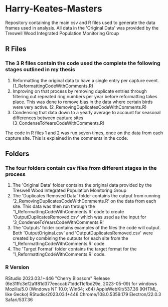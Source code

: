 # Harry-Keates-Masters
Repository containing the main csv and R files used to generate the data frames used in analysis. All data in the 'Original Data' was provided by the Treswell Wood Integrated Population Monitoring Group

## R Files
### The 3 R files contain the code used the complete the following stages outlined in my thesis
1. Reformatting the original data to have a single entry per capture event. (1_ReformattingCodeWithComments.R)
2. Improving on that process by removing duplicate entries through filtering out repeated ring numbers per year before reformatting takes place. This was done to remove bias in the data where certain birds were very active. (2_RemovingDuplicatesCodeWithComments.R)
3. Condensing that data down to a yearly average to account for seasonal differences between capture sites (3_CondenseToYearsCodeWithComments.R)

The code in R files 1 and 2 was run seven times, once on the data from each capture site. This is explained in the comments in the code.

## Folders
### The four folders contain csv files from different stages in the process
1. The 'Original Data' folder contains the original data provided by the Treswell Wood Integrated Population Monitoring Group
2. The 'Duplicates Removed Data' folder contains the output from running '2_RemovingDuplicatesCodeWithComments.R' on the data from each site. This data was then run through the '1_ReformattingCodeWithComments.R' code to create 'OutputDuplicatesRemoved.csv' which was used as the input for '3_CondenseToYearsCodeWithComments.R'
3. The 'Outputs' folder contains examples of the files the code will output. Both 'OutputOriginal.csv' and 'OutputDuplicatesRemoved.csv' were created by combining the outputs for each site from the '1_ReformattingCodeWithComments.R' code
4. The 'Target Format' folder contains the target format for the '1_ReformattingCodeWithComments.R' code.



### R Version
RStudio 2023.03.1+446 "Cherry Blossom" Release (6e31ffc3ef2a1f81d377eeccab71ddc11cfbd29e, 2023-05-09) for windows
Mozilla/5.0 (Windows NT 10.0; Win64; x64) AppleWebKit/537.36 (KHTML, like Gecko) RStudio/2023.03.1+446 Chrome/108.0.5359.179 Electron/22.0.3 Safari/537.36
